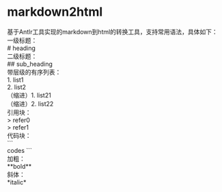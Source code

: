# markdown2html
基于Antlr工具实现的markdown到html的转换工具，支持常用语法，具体如下：  
一级标题：  
\# heading  
二级标题：  
\#\# sub_heading  
带层级的有序列表：  
1\. list1  
2\. list2  
（缩进）1\. list21  
（缩进）2\. list22  
引用块：  
	\> refer0  
	\> refer1  
代码块：  
\`\`\`  
codes
\`\`\`  
加粗：  
\*\*bold\*\*  
斜体：  
\*italic\*

